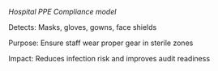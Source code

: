 *Hospital PPE Compliance model*

Detects: Masks, gloves, gowns, face shields

Purpose: Ensure staff wear proper gear in sterile zones

Impact: Reduces infection risk and improves audit readiness

